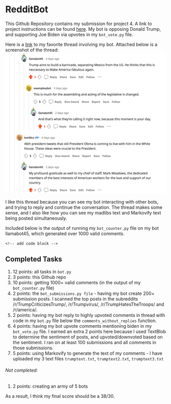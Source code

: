# RedditBot

This Github Repository contains my submission for project 4.  A link to project instructions can be found [here](https://github.com/mikeizbicki/cmc-csci040/tree/2022fall/project_04#submission).  My bot is opposing Donald Trump, and supporting Joe Biden via upvotes in my `bot_vote.py` file.

Here is a [link](https://www.reddit.com/r/cs40_2022fall/comments/ywivox/comment/ixa6rl6/?utm_source=share&utm_medium=web2x&context=3) to my favorite thread involving my bot.  Attached below is a screenshot of the thread: ![selected favorite thread](https://github.com/jadersaunders/RedditBot/blob/main/favorite_bot_thread.png)

I like this thread because you can see my bot interacting with other bots, and trying to reply and continue the conversation.  The thread makes some sense, and I also like how you can see my madlibs text and Markovify text being posted simultaneously.

Included below is the output of running my `bot_counter.py` file on my bot llamabot45, which generated over 1000 valid comments.
```
<!-- add code block -->
```

## Completed Tasks 
1. 12 points: all tasks in `bot.py`
2. 3 points: this Github repo 
3. 10 points: getting 1000+ valid comments (in the output of my `bot_counter.py` file)
4. 2 points: the `bot_submissions.py file` - having my bot create 200+ submission posts.  I scanned the top posts in the subreddits /r/TrumpCriticizesTrump/, /r/Trumpvirus/, /r/TrumpHatesTheTroops/ and /r/america/.
5. 2 points: having my bot reply to highly upvoted comments in thread with code in my `bot.py` file below the `comments_without_replies` function.
6. 4 points: having my bot upvote comments mentioning biden in my `bot_vote.py` file.  I earned an extra 2 points here because I used TextBlob to determine the sentiment of posts, and upvoted/downvoted based on the sentiment.  I ran on at least 100 submissions and all comments in those submissions.
7. 5 points: using Markovify to generate the text of my comments - I have uploaded my 3 text files `trumptext.txt`, `trumptext2.txt`, `trumptext3.txt`

###### Not completed: 
1. 2 points: creating an army of 5 bots

As a result, I think my final score should be a 38/30.
